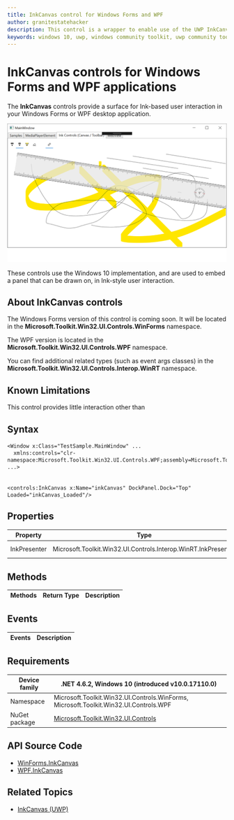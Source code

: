 ```yaml
---
title: InkCanvas control for Windows Forms and WPF
author: granitestatehacker
description: This control is a wrapper to enable use of the UWP InkCanvas control in Windows Forms or WPF.
keywords: windows 10, uwp, windows community toolkit, uwp community toolkit, uwp toolkit, InkCanvas, Windows Forms, WPF
---
```


# InkCanvas controls for Windows Forms and WPF applications

The **InkCanvas** controls provide a surface for Ink-based user interaction in your Windows Forms or WPF desktop application.

![Web View Samples](../resources/images/Controls/InkCanvas.png)

These controls use the Windows 10 implementation, and are used to embed a panel that can be drawn on, in Ink-style user interaction.  

## About InkCanvas controls

The Windows Forms version of this control is coming soon. It will be located in the **Microsoft.Toolkit.Win32.UI.Controls.WinForms** namespace. 

The WPF version is located in the **Microsoft.Toolkit.Win32.UI.Controls.WPF** namespace. 

You can find additional related types (such as event args classes) in the **Microsoft.Toolkit.Win32.UI.Controls.Interop.WinRT** namespace.

## Known Limitations
This control provides little interaction other than 

## Syntax
```xaml
<Window x:Class="TestSample.MainWindow" ...
  xmlns:controls="clr-namespace:Microsoft.Toolkit.Win32.UI.Controls.WPF;assembly=Microsoft.Toolkit.Win32.UI.Controls.WPF"
...>


<controls:InkCanvas x:Name="inkCanvas" DockPanel.Dock="Top" Loaded="inkCanvas_Loaded"/>
```

## Properties

| Property | Type | Description |
| -- | -- | -- |
| InkPresenter | Microsoft.Toolkit.Win32.UI.Controls.Interop.WinRT.InkPresenter | Wrapper for Windows.UI.Input.Inking.InkPresenter |

## Methods


| Methods | Return Type | Description |
| -- | -- | -- |

## Events

| Events | Description |
| -- | -- |


## Requirements

| Device family | .NET 4.6.2, Windows 10 (introduced v10.0.17110.0) |
| -- | -- |
| Namespace | Microsoft.Toolkit.Win32.UI.Controls.WinForms, Microsoft.Toolkit.Win32.UI.Controls.WPF |
| NuGet package | [Microsoft.Toolkit.Win32.UI.Controls](https://www.nuget.org/packages/Microsoft.Toolkit.Win32.UI.Controls/) |

## API Source Code

- [WinForms.InkCanvas](https://github.com/Microsoft/WindowsCommunityToolkit/tree/master/Microsoft.Toolkit.Win32/Microsoft.Toolkit.Win32.UI.Controls/WinForms/InkCanvas)
- [WPF.InkCanvas](https://github.com/Microsoft/WindowsCommunityToolkit/tree/master/Microsoft.Toolkit.Win32/Microsoft.Toolkit.Win32.UI.Controls/WPF/InkCanvas)


## Related Topics

- [InkCanvas (UWP)](https://docs.microsoft.com/en-us/uwp/api/Windows.UI.Xaml.Controls.InkCanvas)
